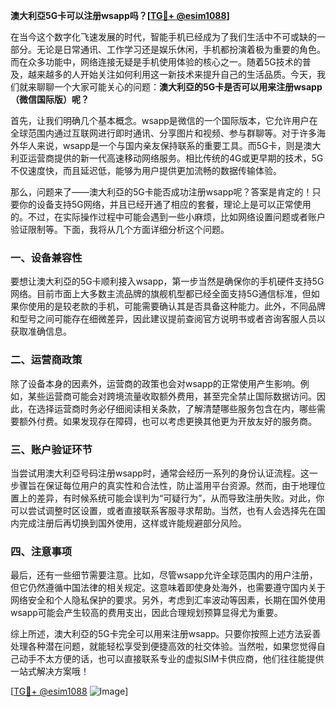 **澳大利亞5G卡可以注册wsapp吗？[[TG💪+ @esim1088](https://t.me/s/esim1088)]**

在当今这个数字化飞速发展的时代，智能手机已经成为了我们生活中不可或缺的一部分。无论是日常通讯、工作学习还是娱乐休闲，手机都扮演着极为重要的角色。而在众多功能中，网络连接无疑是手机使用体验的核心之一。随着5G技术的普及，越来越多的人开始关注如何利用这一新技术来提升自己的生活品质。今天，我们就来聊聊一个大家可能关心的问题：**澳大利亞的5G卡是否可以用来注册wsapp（微信国际版）呢？**

首先，让我们明确几个基本概念。wsapp是微信的一个国际版本，它允许用户在全球范围内通过互联网进行即时通讯、分享图片和视频、参与群聊等。对于许多海外华人来说，wsapp是一个与国内亲友保持联系的重要工具。而5G卡，则是澳大利亚运营商提供的新一代高速移动网络服务。相比传统的4G或更早期的技术，5G不仅速度快，而且延迟低，能够为用户提供更加流畅的数据传输体验。

那么，问题来了——澳大利亞的5G卡能否成功注册wsapp呢？答案是肯定的！只要你的设备支持5G网络，并且已经开通了相应的套餐，理论上是可以正常使用的。不过，在实际操作过程中可能会遇到一些小麻烦，比如网络设置问题或者账户验证限制等。下面，我将从几个方面详细分析这个问题。

### 一、设备兼容性

要想让澳大利亞的5G卡顺利接入wsapp，第一步当然是确保你的手机硬件支持5G网络。目前市面上大多数主流品牌的旗舰机型都已经全面支持5G通信标准，但如果你使用的是较老款的手机，可能需要确认其是否具备这种能力。此外，不同品牌和型号之间可能存在细微差异，因此建议提前查阅官方说明书或者咨询客服人员以获取准确信息。

### 二、运营商政策

除了设备本身的因素外，运营商的政策也会对wsapp的正常使用产生影响。例如，某些运营商可能会对跨境流量收取额外费用，甚至完全禁止国际数据访问。因此，在选择运营商时务必仔细阅读相关条款，了解清楚哪些服务包含在内，哪些需要额外付费。如果发现存在障碍，也可以考虑更换其他更为开放友好的服务商。

### 三、账户验证环节

当尝试用澳大利亞号码注册wsapp时，通常会经历一系列的身份认证流程。这一步骤旨在保证每位用户的真实性和合法性，防止滥用平台资源。然而，由于地理位置上的差异，有时候系统可能会误判为“可疑行为”，从而导致注册失败。对此，你可以尝试调整时区设置，或者直接联系客服寻求帮助。当然，也有人会选择先在国内完成注册后再切换到国外使用，这样或许能规避部分风险。

### 四、注意事项

最后，还有一些细节需要注意。比如，尽管wsapp允许全球范围内的用户注册，但它仍然遵循中国法律的相关规定。这意味着即使身处海外，也需要遵守国内关于网络安全和个人隐私保护的要求。另外，考虑到汇率波动等因素，长期在国外使用wsapp可能会产生较高的费用支出，因此合理规划预算显得尤为重要。

综上所述，澳大利亞的5G卡完全可以用来注册wsapp。只要你按照上述方法妥善处理各种潜在问题，就能轻松享受到便捷高效的社交体验。当然啦，如果您觉得自己动手不太方便的话，也可以直接联系专业的虚拟SIM卡供应商，他们往往能提供一站式解决方案哦！

[[TG💪+ @esim1088](https://t.me/s/esim1088) ![Image](https://i.postimg.cc/4NQfJmqS/Snipaste-2025-05-13-00-14-12.png)]